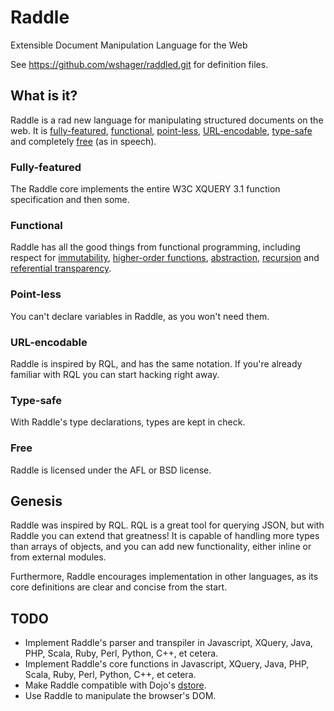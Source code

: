 # Raddle
Extensible Document Manipulation Language for the Web

See https://github.com/wshager/raddled.git for definition files.


## What is it?

Raddle is a rad new language for manipulating structured documents on the web. It is [fully-featured](#fully-featured), [functional](#functional), [point-less](#point-less), [URL-encodable](#url-encodable), [type-safe](#type-safe) and completely [free](#free) (as in speech).

### Fully-featured

The Raddle core implements the entire W3C XQUERY 3.1 function specification and then some.

### Functional

Raddle has all the good things from functional programming, including respect for [immutability](http://en.wikipedia.org/wiki/Immutable_object), [higher-order functions](http://en.wikipedia.org/wiki/Higher-order_function), [abstraction](http://en.wikipedia.org/wiki/Lambda_calculus), [recursion](http://en.wikipedia.org/wiki/Recursion_%28computer_science%29) and [referential transparency](http://en.wikipedia.org/wiki/Referential_transparency_%28computer_science%29).

### Point-less

You can't declare variables in Raddle, as you won't need them.

### URL-encodable

Raddle is inspired by RQL, and has the same notation. If you're already familiar with RQL you can start hacking right away.

### Type-safe

With Raddle's type declarations, types are kept in check.

### Free

Raddle is licensed under the AFL or BSD license.


## Genesis

Raddle was inspired by RQL. RQL is a great tool for querying JSON, but with Raddle you can extend that greatness! It is capable of handling more types than arrays of objects, and you can add new functionality, either inline or from external modules.

Furthermore, Raddle encourages implementation in other languages, as its core definitions are clear and concise from the start.

## TODO

* Implement Raddle's parser and transpiler in Javascript, XQuery, Java, PHP, Scala, Ruby, Perl, Python, C++, et cetera.
* Implement Raddle's core functions in Javascript, XQuery, Java, PHP, Scala, Ruby, Perl, Python, C++, et cetera.
* Make Raddle compatible with Dojo's [dstore](https://github.com/sitepen/dstore).
* Use Raddle to manipulate the browser's DOM.
